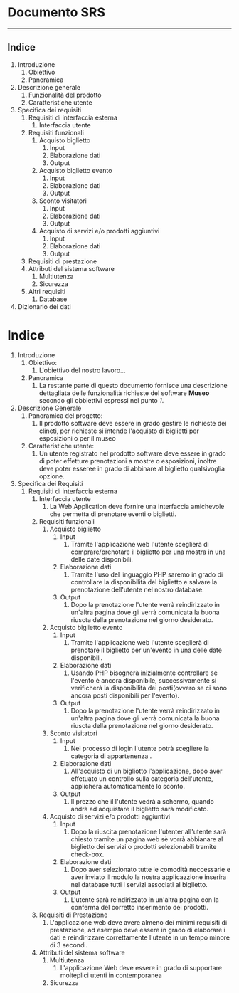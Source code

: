# Documento SRS
-------

## Indice

1.  Introduzione
     1.  Obiettivo
     2.  Panoramica
2.  Descrizione generale
     1.  Funzionalità del prodotto
     2.  Caratteristiche utente
3.  Specifica dei requisiti
    1.  Requisiti di interfaccia esterna
        1. Interfaccia utente
    2.  Requisiti funzionali
        1. Acquisto biglietto
           1. Input
           2. Elaborazione dati
           3. Output
        2. Acquisto biglietto evento
           1. Input
           2. Elaborazione dati
           3. Output
        3. Sconto visitatori
           1. Input
           2. Elaborazione dati
           3. Output
        4. Acquisto di servizi e/o prodotti aggiuntivi
           1. Input
           2. Elaborazione dati
           3. Output
     3. Requisiti di prestazione
     4. Attributi del sistema software
        1. Multiutenza
        2. Sicurezza
     5. Altri requisiti
        1. Database 
4. Dizionario dei dati


# Indice
1. Introduzione
    1. Obiettivo: 
        1. L'obiettivo del nostro lavoro... 
    2. Panoramica
        1. La restante parte di questo documento fornisce una descrizione dettagliata delle funzionalità richieste del software **Museo** secondo gli obbiettivi espressi nel punto *1*.
2. Descrizione Generale
    1. Panoramica del progetto:
        1. Il prodotto software deve essere in grado gestire le richieste dei clineti, per richieste si intende l'acquisto di biglietti per esposizioni o per il museo
    2. Caratteristiche utente:
        1. Un utente registrato nel prodotto software deve essere in grado di poter effetture prenotazioni a mostre o esposizioni, inoltre deve poter esseree in grado di abbinare al biglietto qualsivoglia opzione.
3. Specifica dei Requisiti
   1. Requisiti di interfaccia esterna
      1. Interfaccia utente
          1. La Web Application deve fornire una interfaccia amichevole che permetta di prenotare eventi o biglietti.
       2.  Requisiti funzionali
           1. Acquisto biglietto
              1. Input
                 1. Tramite l'applicazione web l'utente sceglierà di comprare/prenotare il biglietto per una mostra in una delle date disponibili. 
              2. Elaborazione dati
                 1. Tramite l'uso del linguaggio PHP saremo in grado di controllare la disponibilità del biglietto e salvare la prenotazione dell'utente nel nostro database.
              3. Output
                 1. Dopo la prenotazione l'utente verrà reindirizzato in un'altra pagina dove gli verrà comunicata la buona riuscta della prenotazione nel giorno desiderato.
           2. Acquisto biglietto evento
              1. Input
                 1. Tramite l'applicazione web l'utente sceglierà di prenotare il biglietto per un'evento in una delle date disponibili. 
              2. Elaborazione dati
                 1. Usando PHP bisognerà inizialmente controllare se l'evento è ancora disponibile, successivamente si verificherà la disponibilità dei posti(ovvero se ci sono ancora posti disponibili per l'evento).
              3. Output
                 1.  Dopo la prenotazione l'utente verrà reindirizzato in un'altra pagina dove gli verrà comunicata la buona riuscta della prenotazione nel giorno desiderato.
           3. Sconto visitatori
              1. Input
                 1. Nel processo di login l'utente potrà scegliere la categoria di appartenenza .
              2. Elaborazione dati
                 1. All'acquisto di un bigliotto l'applicazione, dopo aver effetuato un controllo sulla categoria dell'utente, applicherà automaticamente lo sconto.
              3. Output
                 1. Il prezzo che il l'utente vedrà a schermo, quando andrà ad acquistare il biglietto sarà modificato.
           4. Acquisto di servizi e/o prodotti aggiuntivi
              1. Input
                 1. Dopo la riuscita prenotazione l'utenter all'utente sarà chiesto tramite un pagina web  sè vorrà abbianare al biglietto dei servizi o prodotti selezionabili tramite check-box. 
              2. Elaborazione dati
                 1. Dopo aver selezionato tutte le comodità neccessarie e aver inviato il modulo la nostra applicazzione inserira nel database tutti i servizi associati al biglietto.
              3. Output
                 1. L'utente sarà reindirizzato in un'altra pagina con la conferma del corretto inserimento dei prodotti.
        3. Requisiti di Prestazione
           1. L'applicazione web deve avere almeno dei minimi requisiti di prestazione, ad esempio deve essere in grado di elaborare i dati e reindirizzare correttamente l'utente in un tempo minore di 3 secondi.
        4. Attributi del sistema software
           1. Multiutenza
              1. L'applicazione Web deve essere in grado di supportare molteplici utenti in contemporanea
           2. Sicurezza

		
  













        
